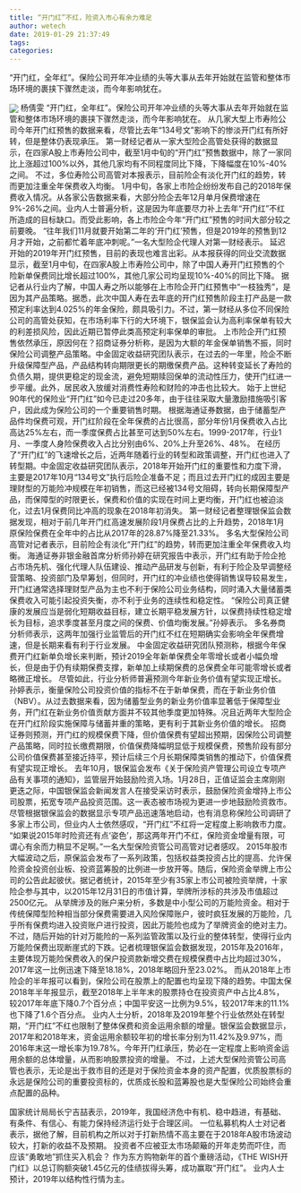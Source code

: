 ```yaml
---
title: “开门红”不红，险资入市心有余力难足
author: wetech
date: 2019-01-29 21:37:49
tags: 
categories: 
---
```

“开门红，全年红”。保险公司开年冲业绩的头等大事从去年开始就在监管和整体市场环境的裹挟下骤然走淡，而今年影响犹在。
<!-- more -->
<img align="center" border="0" src="https://imgcdn.yicai.com/uppics/images/2019/01/1d7c87050b24725c37dff7d184f9c51f.jpg" />
杨倩雯
“开门红，全年红”。保险公司开年冲业绩的头等大事从去年开始就在监管和整体市场环境的裹挟下骤然走淡，而今年影响犹在。
从几家大型上市寿险公司今年开门红预售的数据来看，尽管比去年“134号文”影响下的惨淡开门红有所好转，但是整体仍表现承压。
第一财经记者从一家大型险企高管处获得的数据显示，在四家A股上市寿险公司中，截至1月中旬的“开门红”预售数据中，除了一家同比上涨超过100%以外，其他几家均有不同程度同比下降，下降幅度在10%-40%之间。
不过，多位寿险公司高管对本报表示，目前险企有淡化开门红的趋势，转而更加注重全年保费收入均衡。
1月中旬，各家上市险企纷纷发布自己的2018年保费收入情况。从各家公告数据来看，大部分险企去年12月单月保费增速在9%-26%之间。业内人士普遍分析，这是因为年底要尽力补上去年“开门红”不红所造成的目标缺口。而受此影响，各上市险企今年“开门红”预售的时间大部分较之前要晚。
“往年我们11月就要开始第二年的‘开门红’预售，但是2019年的预售到12月才开始，之前都忙着年底冲刺呢。”一名大型险企代理人对第一财经表示。
延迟开始的2019年开门红预售，目前的表现也难言出彩。从本报获得的同业交流数据显示，截至1月中旬，在四家A股上市寿险公司中，除了中国人寿开门红预售的个险新单保费同比增长超过100%，其他几家公司均呈现10%-40%的同比下降。
据记者从行业内了解，中国人寿之所以能够在上市险企开门红预售中“一枝独秀”，是因为其产品策略。据悉，此次中国人寿在去年底的开门红预售阶段主打产品是一款预定利率达到4.025%的年金保险，颇具吸引力。不过，第一财经从多位不同保险公司的高管处获知，在市场利率下行的大环境下，银保监会认为高利率保单有较大的利差损风险，因此近期已暂停此类高预定利率保单的审批。
上市险企开门红预售依然承压，原因何在？招商证券分析称，是因为大额的年金保单销售不振，同时保险公司调整产品策略。中金固定收益研究团队表示，在过去的一年里，险企不断升级保障型产品，产品结构转向期限更长的期缴保费产品。这种转变延长了寿险的负债久期，提供更稳定的现金流，避免短期赎回保单的流动性压力，使开门红进一步平缓。此外，居民收入放缓对消费性寿险和财险的冲击也比较大。
始于上世纪90年代的保险业“开门红”如今已走过20多年，由于往往采取大量激励措施吸引客户，因此成为保险公司的一个重要销售时期。
根据海通证券数据，由于储蓄型产品件均保费可观，开门红阶段在全年保费的占比很高，部分年份1月保费收入占比高达25%左右，而一季度保费占比甚至可达到50%左右。1999-2017年，行业1月、一季度人身险保费收入占比分别由6%、20%上升至26%、48%。
在经历了“开门红”的飞速增长之后，近两年随着行业的转型和政策调整，开门红也进入了转型期。中金固定收益研究团队表示，2018年开始开门红的重要性和力度下滑，主要是2017年10月“134号文”执行后险企准备不足；而且过去开门红的成因主要是理财型的万能险冲规模在年初销售，而这已经被134号文阻碍，转向长期保障型产品，而保障型的时限更长，保费和价值的实现在时间上更均衡，开门红也被迫淡化，过去1月保费同比冲高的现象在2018年初消失。
第一财经记者整理银保监会数据发现，相对于前几年开门红高速发展阶段1月保费占比的上升趋势，2018年1月原保险保费在全年中的占比从2017年的28.87%降至21.33%。
多名大型保险公司高管对记者表示，目前险企有淡化“开门红”的趋势，转而更加注重全年保费收入均衡。
海通证券非银金融首席分析师孙婷在研究报告中表示，开门红有助于险企抢占市场先机、强化代理人队伍建设、推动产品研发与创新，有利于险企及早调整经营策略、投资部门及早筹划，但同时，开门红的冲业绩也使得销售误导较易发生，开门红通常选择理财型产品为主也不利于保险公司业务结构，同时涌入大量储蓄类保费收入可能引起投资失衡，亦不利于业务的连续性和稳定性。
“保险公司真正健康的发展应当是弱化短期收益目标，建立长期平稳发展方针，以保费持续性稳定增长为目标，追求季度甚至月度之间的保费、价值均衡发展。”孙婷表示。
多名券商分析师表示，这两年加强行业监管后的开门红不红在短期确实会影响全年保费增速，但是长期来看有利于行业发展。
中金固定收益研究团队预测称，根据今年保费开门红新单负增长来判断，预计2019全年新单保费全年零增长或者小幅负增长，但是由于仍有续期保费支撑，新单加上续期保费的总保费全年可能零增长或者略微正增长。
尽管如此，行业分析师普遍预测今年新业务价值有望实现正增长。
孙婷表示，衡量保险公司投资价值的指标不在于新单保费，而在于新业务价值（NBV）。从过去数据来看，因为储蓄型业务的新业务价值率显著低于保障型业务，开门红在新业务价值贡献方面并不较其他季度更加特殊。况且近两年大型险企在开门红阶段实施保障与储蓄并重的策略，更有利于其新业务价值的增长。
招商证券则预测，开门红的规模保费下降，但价值保费有望超出预期，因保险公司调整产品策略，同时拉长缴费期限，价值保费降幅明显低于规模保费，预售阶段有部分公司价值保费甚至接近持平，预计后续三个月长期保障类销售的推动下，价值保费有望实现正增长。
去年10月，银保监会发布《关于保险资产管理公司设立专项产品有关事项的通知》，监管层开始鼓励险资入场。1月28日，正值证监会主席刚刚更迭之际，中国银保监会新闻发言人在接受采访时表示，鼓励保险资金增持上市公司股票，拓宽专项产品投资范围。这一表态被市场视为更进一步地鼓励险资救市。
尽管根据银保监会的数据显示专项产品迅速落地启动，也有消息称保险公司调研了多家上市公司，但业内人士依然感叹，“开门红”不红将一定程度上影响救市力度。
“如果说2015年时险资还有点‘姿色’，那这两年开门不红，保险资金增量有限，可谓心有余而力稍显不足啊。”一名大型保险资管公司高管对记者感叹。
2015年股市大幅波动之后，原保监会发布了一系列政策，包括权益类投资占比的提高、允许保险资金投资创业板、投资蓝筹股的比例进一步放开等。随后，保险资金举牌上市公司的公告此起彼伏。据记者统计，2015年至少有35家上市公司被险资举牌，十家险企参与其中，以2015年12月31日的市值计算，举牌所涉标的共涉及市值超过2500亿元。
从举牌涉及的账户来分析，多数是中小型公司的万能险资金。相对于传统保障型险种相当部分保费需要进入风险保障账户，彼时疯狂发展的万能险，几乎所有保费均进入投资账户进行投资，因此万能险也成为了举牌资金的绝对主力。
不过，随后开始的针对万能险的一系列监管政策以及行业的整体转型，使得行业内万能险保费出现断崖式的下跌。记者梳理银保监会数据发现，2015年及2016年，主要体现万能险保费收入的保户投资款新增交费在规模保费中占比均超过30%，2017年这一比例迅速下降至18.18%，2018年略回升至23.02%。
而从2018年上市险企的半年报可以看到，保险公司在股票上的配置也均呈现下降的趋势。中国太保2018年半年报显示，截至2018年上半年末的股票持仓在投资资产中占比4.8%，较2017年年底下降0.7个百分点；中国平安这一比例为9.5%，较2017年末的11.1%也下降了1.6个百分点。
业内人士分析，2018年及2019年整个行业依然处在转型期，“开门红”不红也限制了整体保费和资金运用余额的增量。银保监会数据显示，2017年和2018年末，资金运用余额较年初的增长率分别为11.42%及9.97%，而2016年末这一增长率为19.78%。今年开门红承压，势必在一定程度上影响资金运用余额的总体增量，从而影响股票投资的增量。
不过，上述大型保险资管公司高管也表示，无论是出于救市目的还是对于保险资金本身的资产配置，优质股票标的永远是保险公司的重要投资标的，优质成长股和蓝筹股也是大型保险公司始终会重点配置的品种。
 
 
国家统计局局长宁吉喆表示，2019年，我国经济危中有机、稳中趋进，有基础、有条件、有信心、有能力保持经济运行处于合理区间。
一位私募机构人士对记者表示，据他了解，目前机构之所以对于打新热情不高主要在于2018年A股市场波动较大，打新的收益不及预期。
投资者不应被亚太市场颠簸的开年走势而吓住，而应该“勇敢地”抓住买入机会？
作为东方购物新年的首个重磅活动，《THE WISH开门红》以总订购额突破1.45亿元的佳绩拔得头筹，成功赢取“开门红”。
业内人士预计，2019年以结构性行情为主。
